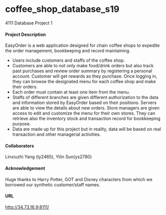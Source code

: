 # coffee_shop_database_s19
4111 Database Project 1

#### Project Description
EasyOrder is a web application designed for chain coffee shops to expedite the order management, bookkeeping and record maintaining. 
- Users include customers and staffs of the coffee shop. 
- Customers are able to not only make food/drink orders but also track past purchases and review order summary by registering a personal account. Customer will get rewards as they purchase. Once logging in, they can browse the designated menu for each coffee shop and make their orders. 
- Each order must contain at least one item from the menu. 
- Staffs of different branches are given different authorization to the data and information stored by EasyOrder based on their positions. Servers are able to view the details about new orders. Store managers are given access to edit and customize the menu for their own stores. They can retrieve also the inventory stock and transaction record for bookkeeping purpose. 
- Data are made up for this project but in reality, data will be based on real transaction and other managerial activities.

#### Collaborators
Linxiuzhi Yang (ly2465), Yilin Sun(ys2780)

#### Acknowledgement
Huge thanks to Harry Potter, GOT and Disney characters from which we borrowed our synthetic customer/staff names.

#### URL 
http://34.73.16.9:8111/
